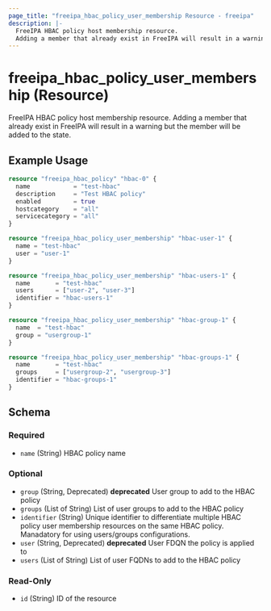 ```yaml
---
page_title: "freeipa_hbac_policy_user_membership Resource - freeipa"
description: |-
  FreeIPA HBAC policy host membership resource.
  Adding a member that already exist in FreeIPA will result in a warning but the member will be added to the state.
---
```


# freeipa_hbac_policy_user_membership (Resource)

FreeIPA HBAC policy host membership resource.
Adding a member that already exist in FreeIPA will result in a warning but the member will be added to the state.


## Example Usage

```terraform
resource "freeipa_hbac_policy" "hbac-0" {
  name            = "test-hbac"
  description     = "Test HBAC policy"
  enabled         = true
  hostcategory    = "all"
  servicecategory = "all"
}

resource "freeipa_hbac_policy_user_membership" "hbac-user-1" {
  name = "test-hbac"
  user = "user-1"
}

resource "freeipa_hbac_policy_user_membership" "hbac-users-1" {
  name       = "test-hbac"
  users      = ["user-2", "user-3"]
  identifier = "hbac-users-1"
}

resource "freeipa_hbac_policy_user_membership" "hbac-group-1" {
  name  = "test-hbac"
  group = "usergroup-1"
}

resource "freeipa_hbac_policy_user_membership" "hbac-groups-1" {
  name       = "test-hbac"
  groups     = ["usergroup-2", "usergroup-3"]
  identifier = "hbac-groups-1"
}
```




<!-- schema generated by tfplugindocs -->
## Schema

### Required

- `name` (String) HBAC policy name

### Optional

- `group` (String, Deprecated) **deprecated** User group to add to the HBAC policy
- `groups` (List of String) List of user groups to add to the HBAC policy
- `identifier` (String) Unique identifier to differentiate multiple HBAC policy user membership resources on the same HBAC policy. Manadatory for using users/groups configurations.
- `user` (String, Deprecated) **deprecated** User FDQN the policy is applied to
- `users` (List of String) List of user FQDNs to add to the HBAC policy

### Read-Only

- `id` (String) ID of the resource
